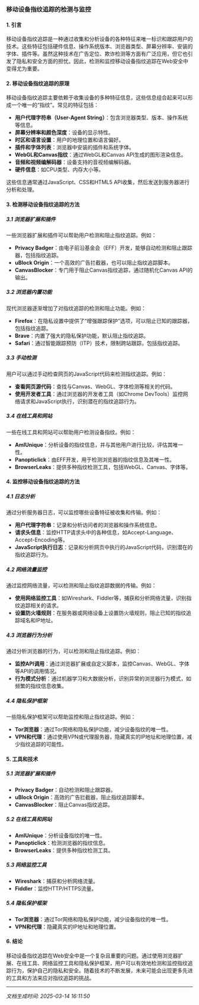 ### 移动设备指纹追踪的检测与监控

#### 1. 引言
移动设备指纹追踪是一种通过收集和分析设备的各种特征来唯一标识和跟踪用户的技术。这些特征包括硬件信息、操作系统版本、浏览器类型、屏幕分辨率、安装的字体、插件等。虽然这种技术在广告定位、欺诈检测等方面有广泛应用，但它也引发了隐私和安全方面的担忧。因此，检测和监控移动设备指纹追踪在Web安全中变得尤为重要。

#### 2. 移动设备指纹追踪的原理
移动设备指纹追踪主要依赖于收集设备的多种特征信息，这些信息组合起来可以形成一个唯一的“指纹”。常见的特征包括：

- **用户代理字符串（User-Agent String）**：包含浏览器类型、版本、操作系统等信息。
- **屏幕分辨率和颜色深度**：设备的显示特性。
- **时区和语言设置**：用户的地理位置和语言偏好。
- **插件和字体列表**：浏览器中安装的插件和系统字体。
- **WebGL和Canvas指纹**：通过WebGL和Canvas API生成的图形渲染信息。
- **音频和视频编解码器**：设备支持的音视频编解码器。
- **硬件信息**：如CPU类型、内存大小等。

这些信息通常通过JavaScript、CSS和HTML5 API收集，然后发送到服务器进行分析和处理。

#### 3. 检测移动设备指纹追踪的方法

##### 3.1 浏览器扩展和插件
一些浏览器扩展和插件可以帮助用户检测和阻止指纹追踪。例如：

- **Privacy Badger**：由电子前沿基金会（EFF）开发，能够自动检测和阻止跟踪器，包括指纹追踪。
- **uBlock Origin**：一个高效的广告拦截器，也可以阻止指纹追踪脚本。
- **CanvasBlocker**：专门用于阻止Canvas指纹追踪，通过随机化Canvas API的输出。

##### 3.2 浏览器内置功能
现代浏览器逐渐增加了对指纹追踪的检测和阻止功能。例如：

- **Firefox**：在隐私设置中提供了“增强跟踪保护”选项，可以阻止已知的跟踪器，包括指纹追踪。
- **Brave**：内置了强大的隐私保护功能，默认阻止指纹追踪。
- **Safari**：通过智能跟踪预防（ITP）技术，限制跨站跟踪，包括指纹追踪。

##### 3.3 手动检测
用户可以通过手动检查网页的JavaScript代码来检测指纹追踪。例如：

- **查看网页源代码**：查找与Canvas、WebGL、字体检测等相关的代码。
- **使用开发者工具**：通过浏览器的开发者工具（如Chrome DevTools）监控网络请求和JavaScript执行，识别潜在的指纹追踪行为。

##### 3.4 在线工具和网站
一些在线工具和网站可以帮助用户检测设备指纹。例如：

- **AmIUnique**：分析设备的指纹信息，并与其他用户进行比较，评估其唯一性。
- **Panopticlick**：由EFF开发，用于检测浏览器的指纹信息及其唯一性。
- **BrowserLeaks**：提供多种指纹检测工具，包括WebGL、Canvas、字体等。

#### 4. 监控移动设备指纹追踪的方法

##### 4.1 日志分析
通过分析服务器日志，可以监控哪些设备特征被收集和传输。例如：

- **用户代理字符串**：记录和分析访问者的浏览器和操作系统信息。
- **请求头信息**：监控HTTP请求头中的各种信息，如Accept-Language、Accept-Encoding等。
- **JavaScript执行日志**：记录和分析网页中执行的JavaScript代码，识别潜在的指纹追踪行为。

##### 4.2 网络流量监控
通过监控网络流量，可以检测和阻止指纹追踪数据的传输。例如：

- **使用网络监控工具**：如Wireshark、Fiddler等，捕获和分析网络流量，识别指纹追踪相关的请求。
- **设置防火墙规则**：在服务器或网络设备上设置防火墙规则，阻止已知的指纹追踪域名和IP地址。

##### 4.3 浏览器行为分析
通过分析浏览器的行为，可以检测和阻止指纹追踪。例如：

- **监控API调用**：通过浏览器扩展或自定义脚本，监控Canvas、WebGL、字体等API的调用情况。
- **行为模式分析**：通过机器学习和大数据分析，识别异常的浏览器行为模式，如频繁的指纹信息收集。

##### 4.4 隐私保护框架
一些隐私保护框架可以帮助监控和阻止指纹追踪。例如：

- **Tor浏览器**：通过Tor网络和隐私保护功能，减少设备指纹的唯一性。
- **VPN和代理**：通过使用VPN或代理服务器，隐藏真实的IP地址和地理位置，减少指纹追踪的可能性。

#### 5. 工具和技术

##### 5.1 浏览器扩展和插件
- **Privacy Badger**：自动检测和阻止跟踪器。
- **uBlock Origin**：高效的广告拦截器，阻止指纹追踪脚本。
- **CanvasBlocker**：阻止Canvas指纹追踪。

##### 5.2 在线工具和网站
- **AmIUnique**：分析设备指纹的唯一性。
- **Panopticlick**：检测浏览器的指纹信息。
- **BrowserLeaks**：提供多种指纹检测工具。

##### 5.3 网络监控工具
- **Wireshark**：捕获和分析网络流量。
- **Fiddler**：监控HTTP/HTTPS流量。

##### 5.4 隐私保护框架
- **Tor浏览器**：通过Tor网络和隐私保护功能，减少设备指纹的唯一性。
- **VPN和代理**：隐藏真实的IP地址和地理位置。

#### 6. 结论
移动设备指纹追踪在Web安全中是一个复杂且重要的问题。通过使用浏览器扩展、在线工具、网络监控工具和隐私保护框架，用户可以有效地检测和监控指纹追踪行为，保护自己的隐私和安全。随着技术的不断发展，未来可能会出现更多先进的工具和方法来应对指纹追踪的挑战。

---

*文档生成时间: 2025-03-14 16:11:50*



